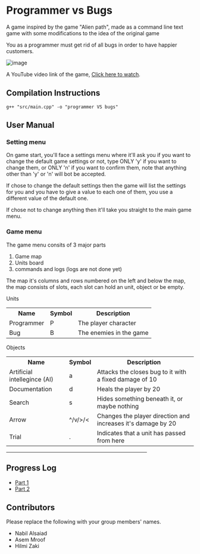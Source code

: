 # Programmer vs Bugs

A game inspired by the game "Alien path", made as a command line text game with some modifications to the idea of the original game

You as a programmer must get rid of all bugs in order to have happier customers.

![image](https://user-images.githubusercontent.com/73927632/216097719-ec48dfb5-459b-4999-b174-8560ab962854.png)

A YouTube video link of the game, [Click here to watch](https://youtube.com).

## Compilation Instructions

```
g++ "src/main.cpp" -o "programmer VS bugs"
```

## User Manual

### Setting menu

On game start, you'll face a settings menu where it'll ask you if you want to change the default game settings or not, type ONLY 'y' if you want to change them, or ONLY 'n' if you want to confirm them, note that anything other than 'y' or 'n' will bot be accepted.

If chose to change the default settings then the game will list the settings for you and you have to give a value to each one of them, you use a different value of the default one.

If chose not to change anything then it'll take you straight to the main game menu.

### Game menu

The game menu consits of 3 major parts
1. Game map
2. Units board
3. commands and logs (logs are not done yet)

The map it's columns and rows numbered on the left and below the map, the map consists of slots, each slot can hold an unit, object or be empty.

Units
<table>
  <tr>
    <th>Name</th>
    <th>Symbol</th>
    <th>Description</th>
  </tr>
  <tr>
    <td>Programmer</td>
    <td>P</td>
    <td>The player character</td>
  </tr>
  <tr>
    <td>Bug</td>
    <td>B</td>
    <td>The enemies in the game</td>
  </tr>
</table>


Objects
<table>
  <tr>
    <th>Name</th>
    <th>Symbol</th>
    <th>Description</th>
  </tr>
  <tr>
    <td>Artificial intellegince (AI)</td>
    <td>a</td>
    <td>Attacks the closes bug to it with a fixed damage of 10</td>
  </tr>
  <tr>
    <td>Documentation</td>
    <td>d</td>
    <td>Heals the player by 20</td>
  </tr>
  <tr>
    <td>Search</td>
    <td>s</td>
    <td>Hides something beneath it, or maybe nothing</td>
  </tr>
  <tr>
    <td>Arrow</td>
    <td>^/v/>/<</td>
    <td>Changes the player direction and increases it's damage by 20</td>
  </tr>
  <tr>
    <td>Trial</td>
    <td>.</td>
    <td>Indicates that a unit has passed from here</td>
  </tr>
</table>

<hr width="75%" size="3">

## Progress Log

-   [Part 1](PART1.md)
-   [Part 2](PART2.md)

## Contributors

Please replace the following with your group members' names.

-   Nabil Alsaiad
-   Asem Mroof
-   Hilmi Zaki
